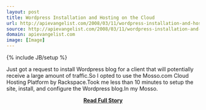 ```yaml
---
layout: post
title: Wordpress Installation and Hosting on the Cloud
url: http://apievangelist.com/2008/03/11/wordpress-installation-and-hosting-on-the-cloud/
source: http://apievangelist.com/2008/03/11/wordpress-installation-and-hosting-on-the-cloud/
domain: apievangelist.com
image: [Image]
---
```

{% include JB/setup %}<p>Just got a request to install Wordpress blog for a client that will potentially receive a large amount of traffic.So I opted to use the Mosso.com Cloud Hosting Platform by Rackspace.Took me less than 10 minutes to setup the site, install, and configure the Wordpress blog.In my Mosso.</p>
<center><p><a href="http://apievangelist.com/2008/03/11/wordpress-installation-and-hosting-on-the-cloud/" style='padding:25px; font-sze:18px; font-weight: bold;'>Read Full Story</a></p></center>
